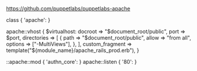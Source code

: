 https://github.com/puppetlabs/puppetlabs-apache


class { 'apache': }

apache::vhost { $virtualhost:
  docroot => "$document_root/public",
  port => $port,
  directories => [
    { 
      path => "$document_root/public",
      allow => "from all",
      options => ["-MultiViews"],
    },
  ],
  custom_fragment => template("${module_name}/apache_rails_prod.erb"),
}

::apache::mod { 'authn_core': } 
apache::listen { '80': }
